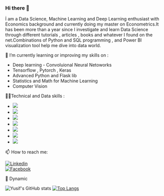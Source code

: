 ### Hi there 👋

İ am a Data Science, Machine Learning and Deep Learning enthusiast with Economics background and currently doing my master on Econometrics.It has been more than a year since I investigate and learn Data Science through different tutorials , articles , books and whatever I found on the net.Combinations of Python and SQL programming , and Power BI visualization tool help me dive into data world.

🌱 I’m currently learning or improving my skills on :
- Deep learning - Convoluional Neural Netoworks
- Tensorflow , Pytorch , Keras
- Advanced Python and Flask lib
- Statistics and Math for Machine Learning
- Computer Vision  




👩‍💻Technical and Data skills :

- ![](https://img.shields.io/badge/Python-FFD43B?style=for-the-badge&logo=python&logoColor=darkgreen)
- ![](https://img.shields.io/badge/TensorFlow-FF6F00?style=for-the-badge&logo=TensorFlow&logoColor=white)
- ![](https://img.shields.io/badge/scikit_learn-F7931E?style=for-the-badge&logo=scikit-learn&logoColor=white)
- ![](https://img.shields.io/badge/Keras-D00000?style=for-the-badge&logo=Keras&logoColor=white)
- ![](https://img.shields.io/badge/Numpy-777BB4?style=for-the-badge&logo=numpy&logoColor=white)
- ![](https://img.shields.io/badge/Pandas-2C2D72?style=for-the-badge&logo=pandas&logoColor=white)
- ![](https://img.shields.io/badge/MySQL-005C84?style=for-the-badge&logo=mysql&logoColor=white)  




📫 How to reach me:  

[![Linkedin](https://img.shields.io/badge/LinkedIn-0077B5?style=for-the-badge&logo=linkedin&logoColor=white)](https://www.linkedin.com/in/yusifabasovv/)  
[![Facebook](https://img.shields.io/badge/Facebook-1877F2?style=for-the-badge&logo=facebook&logoColor=white)](https://www.facebook.com/yusifabasovv)  



🔁 Dynamic  


![Yusif's GitHub stats](https://github-readme-stats.vercel.app/api?username=yusifabasovv&show_icons=true&theme=default)
[![Top Langs](https://github-readme-stats.vercel.app/api/top-langs/?username=yusifabasovv&layout=compact)](https://github.com/anuraghazra/github-readme-stats)



<!--
**yusifabasovv/yusifabasovv** is a ✨ _special_ ✨ repository because its `README.md` (this file) appears on your GitHub profile.

Here are some ideas to get you started:

- 🔭 I’m currently working on ...
- 🌱 I’m currently learning ...
- 👯 I’m looking to collaborate on ...
- 🤔 I’m looking for help with ...
- 💬 Ask me about ...
- 📫 How to reach me: ...
- 😄 Pronouns: ...
- ⚡ Fun fact: ...
-->
